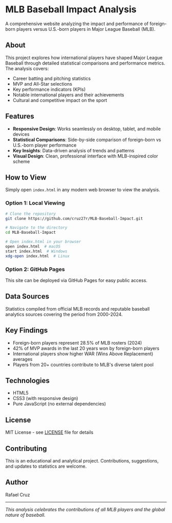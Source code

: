 # MLB Baseball Impact Analysis

A comprehensive website analyzing the impact and performance of foreign-born players versus U.S.-born players in Major League Baseball (MLB).

## About

This project explores how international players have shaped Major League Baseball through detailed statistical comparisons and performance metrics. The analysis covers:

- Career batting and pitching statistics
- MVP and All-Star selections
- Key performance indicators (KPIs)
- Notable international players and their achievements
- Cultural and competitive impact on the sport

## Features

- **Responsive Design**: Works seamlessly on desktop, tablet, and mobile devices
- **Statistical Comparisons**: Side-by-side comparison of foreign-born vs U.S.-born player performance
- **Key Insights**: Data-driven analysis of trends and patterns
- **Visual Design**: Clean, professional interface with MLB-inspired color scheme

## How to View

Simply open `index.html` in any modern web browser to view the analysis.

### Option 1: Local Viewing
```bash
# Clone the repository
git clone https://github.com/cruz27r/MLB-Baseball-Impact.git

# Navigate to the directory
cd MLB-Baseball-Impact

# Open index.html in your browser
open index.html  # macOS
start index.html  # Windows
xdg-open index.html  # Linux
```

### Option 2: GitHub Pages
This site can be deployed via GitHub Pages for easy public access.

## Data Sources

Statistics compiled from official MLB records and reputable baseball analytics sources covering the period from 2000-2024.

## Key Findings

- Foreign-born players represent 28.5% of MLB rosters (2024)
- 42% of MVP awards in the last 20 years won by foreign-born players
- International players show higher WAR (Wins Above Replacement) averages
- Players from 20+ countries contribute to MLB's diverse talent pool

## Technologies

- HTML5
- CSS3 (with responsive design)
- Pure JavaScript (no external dependencies)

## License

MIT License - see [LICENSE](LICENSE) file for details

## Contributing

This is an educational and analytical project. Contributions, suggestions, and updates to statistics are welcome.

## Author

Rafael Cruz

---

*This analysis celebrates the contributions of all MLB players and the global nature of baseball.*
